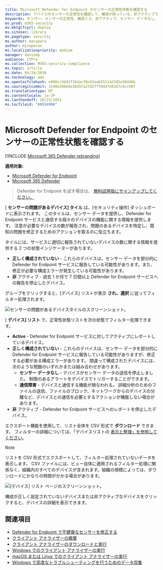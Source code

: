 ```yaml
---
title: Microsoft Defender for Endpoint のセンサーの正常性状態を確認する
description: デバイスのセンサーの正常性を確認して、構成が誤っている、非アクティブである、またはセンサー データを報告していないデバイスを特定します。
keywords: センサー、センサーの正常性、構成ミス、非アクティブ、センサー データなし、センサー データ、通信障害、通信障害
ms.prod: m365-security
ms.mktglfcycl: deploy
ms.sitesec: library
ms.pagetype: security
ms.author: macapara
author: mjcaparas
ms.localizationpriority: medium
manager: dansimp
audience: ITPro
ms.collection: M365-security-compliance
ms.topic: article
ms.date: 04/24/2018
ms.technology: mde
ms.openlocfilehash: e980cc5dd2f164acf8c63aab5511423d5a38d46b
ms.sourcegitcommit: 3140e2866de36d57a27d27f70d47e8167c9cc907
ms.translationtype: MT
ms.contentlocale: ja-JP
ms.lasthandoff: 10/23/2021
ms.locfileid: "60554998"
---
```

# <a name="check-sensor-health-state-in-microsoft-defender-for-endpoint"></a>Microsoft Defender for Endpoint のセンサーの正常性状態を確認する

[!INCLUDE [Microsoft 365 Defender rebranding](../../includes/microsoft-defender.md)]

**適用対象:**
- [Microsoft Defender for Endpoint](https://go.microsoft.com/fwlink/p/?linkid=2154037)
- [Microsoft 365 Defender](https://go.microsoft.com/fwlink/?linkid=2118804)

> Defender for Endpoint を試す場合は、 [無料試用版にサインアップしてください。](https://signup.microsoft.com/create-account/signup?products=7f379fee-c4f9-4278-b0a1-e4c8c2fcdf7e&ru=https://aka.ms/MDEp2OpenTrial?ocid=docs-wdatp-checksensor-abovefoldlink)

[ **センサーの問題があるデバイス] タイル** は、[セキュリティ操作] ダッシュボードに表示されます。 このタイルは、センサー データを提供し、Defender for Endpoint サービスと通信する個々のデバイスの機能に関する情報を提供します。 注意が必要なデバイスの数が報告され、問題のあるデバイスを特定し、既知の問題を修正するためのアクションを取るのに役立ちます。

タイルには、サービスに適切に報告されていないデバイスの数に関する情報を提供する 2 つの状態インジケーターがあります。

- **正しく構成されていない** - これらのデバイスは、センサー データを部分的に Defender for Endpoint サービスに報告している可能性があります。また、修正が必要な構成エラーが発生している可能性があります。
- **非** アクティブ - 過去 1 か月で 7 日間以上 Defender for Endpoint サービスへの報告を停止したデバイス。

グループをクリックすると、[デバイス] リストが表示 **され、選択** に従ってフィルター処理されます。

![センサーの問題があるデバイスタイルのスクリーンショット。](images/atp-devices-with-sensor-issues-tile.png)

[ **デバイス] リスト** で、正常性状態リストを次の状態でフィルター処理できます。

- **Active** - Defender for Endpoint サービスに対してアクティブにレポートしているデバイス。
- **正しく構成されていない** - これらのデバイスは、センサー データを部分的に Defender for Endpoint サービスに報告している可能性がありますが、修正する必要がある構成エラーがあります。 間違って構成されたデバイスには、次のような問題のいずれかまたは組み合わせがあります。
  - **センサー データなし** - デバイスがセンサー データの送信を停止しました。 制限のあるアラートをデバイスでトリガーすることができます。
  - **通信障害** - デバイスと通信する機能が損なわれる。 詳細分析のためのファイルの送信、ファイルのブロック、ネットワークからのデバイスの分離など、デバイスとの通信を必要とするアクションが機能しない場合があります。
- **非** アクティブ - Defender for Endpoint サービスへのレポートを停止したデバイス。

エクスポート機能を使用して、リスト全体を CSV 形式で **ダウンロード** できます。 フィルターの詳細については、「デバイスリストの [表示と整理」を参照してください](machines-view-overview.md)。

> [!NOTE]
> リストを CSV 形式でエクスポートして、フィルター処理されていないデータを表示します。 CSV ファイルには、ビュー自体に適用されるフィルター処理に関係なく、組織内のすべてのデバイスが含まれます。組織の規模によっては、ダウンロードにかなりの時間がかかる場合があります。

![[デバイス] リスト ページのスクリーンショット。](images/atp-devices-list-page.png)

構成が正しく設定されていないデバイスまたは非アクティブなデバイスをクリックすると、デバイスの詳細を表示できます。

## <a name="see-also"></a>関連項目

- [Defender for Endpoint で不健康なセンサーを修正する](fix-unhealthy-sensors.md)
- [クライアント アナライザーの概要](overview-client-analyzer.md)
- [クライアント アナライザーのダウンロードと実行](download-client-analyzer.md)
- [Windows でのクライアント アナライザーの実行](run-analyzer-windows.md)
- [macOS または Linux でのクライアント アナライザーの実行](run-analyzer-macos-linux.md)
- [Windows で高度なトラブルシューティングを行うためのデータ収集](data-collection-analyzer.md)
